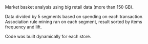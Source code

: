 Market basket analysis using big retail data (more than 150 GB). 

Data divided by 5 segments based on spending on each transaction. Association rule mining ran on each segment, result sorted by items frequency and lift.

Code was built dynamically for each store.
